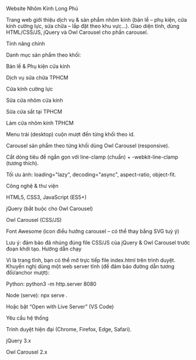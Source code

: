 Website Nhôm Kính Long Phú

Trang web giới thiệu dịch vụ & sản phẩm nhôm kính (bản lề – phụ kiện, cửa kính cường lực, sửa chữa – lắp đặt theo khu vực…). Giao diện tĩnh, dùng HTML/CSS/JS, jQuery và Owl Carousel cho phần carousel.

Tính năng chính

Danh mục sản phẩm theo khối:

Bản lề & Phụ kiện cửa kính

Dịch vụ sửa chữa TPHCM

Cửa kính cường lực

Sửa cửa nhôm cửa kính

Sửa cửa sắt tại TPHCM

Làm cửa nhôm kính TPHCM

Menu trái (desktop) cuộn mượt đến từng khối theo id.

Carousel sản phẩm theo từng khối dùng Owl Carousel (responsive).

Cắt dòng tiêu đề ngắn gọn với line-clamp (chuẩn) + -webkit-line-clamp (tương thích).

Tối ưu ảnh: loading="lazy", decoding="async", aspect-ratio, object-fit.

Công nghệ & thư viện

HTML5, CSS3, JavaScript (ES5+)

jQuery (bắt buộc cho Owl Carousel)

Owl Carousel (CSS/JS)

Font Awesome (icon điều hướng carousel – có thể thay bằng SVG tuỳ ý)

Lưu ý: đảm bảo đã nhúng đúng file CSS/JS của jQuery & Owl Carousel trước đoạn khởi tạo.
Hướng dẫn chạy

Vì là trang tĩnh, bạn có thể mở trực tiếp file index.html trên trình duyệt.
Khuyến nghị dùng một web server tĩnh (để đảm bảo đường dẫn tương đối/anchor mượt):

Python: python3 -m http.server 8080

Node (serve): npx serve .

Hoặc bật “Open with Live Server” (VS Code)

Yêu cầu hệ thống

Trình duyệt hiện đại (Chrome, Firefox, Edge, Safari).

jQuery 3.x

Owl Carousel 2.x
